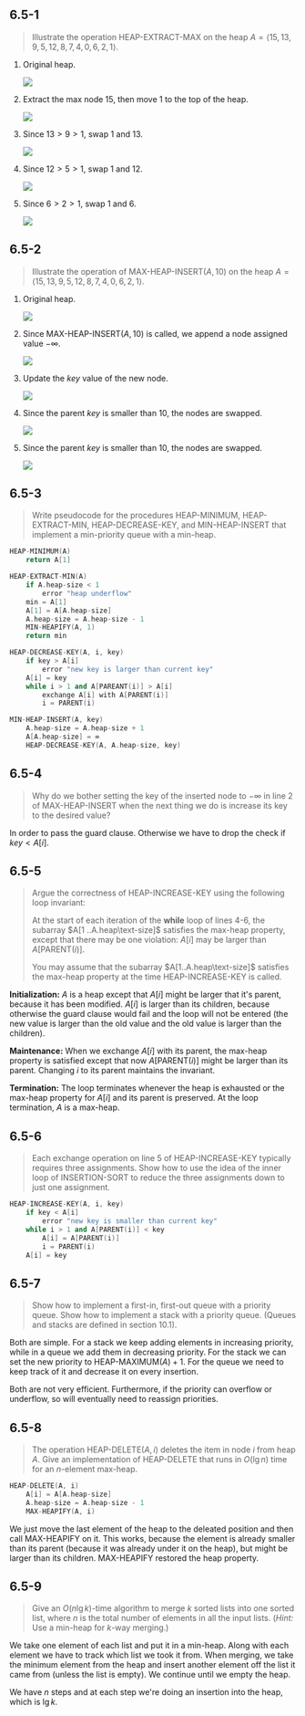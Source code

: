 ## 6.5-1

> Illustrate the operation $\text{HEAP-EXTRACT-MAX}$ on the heap $A = \langle 15, 13, 9, 5, 12, 8, 7, 4, 0, 6, 2, 1 \rangle$.

1. Original heap.

    ![](../img/6.5-1-1.png)

2. Extract the max node $15$, then move $1$ to the top of the heap.

    ![](../img/6.5-1-2.png)

3. Since $13 > 9 > 1$, swap $1$ and $13$.

    ![](../img/6.5-1-3.png)

4. Since $12 > 5 > 1$, swap $1$ and $12$.

    ![](../img/6.5-1-4.png)

5. Since $6 > 2 > 1$, swap $1$ and $6$.

    ![](../img/6.5-1-5.png)

## 6.5-2

> Illustrate the operation of $\text{MAX-HEAP-INSERT}(A, 10)$ on the heap $A = \langle 15, 13, 9, 5, 12, 8, 7, 4, 0, 6, 2, 1 \rangle$.

1. Original heap.

    ![](../img/6.5-2-1.png)

2. Since $\text{MAX-HEAP-INSERT}(A, 10)$ is called, we append a node assigned value $-\infty$.

    ![](../img/6.5-2-2.png)

3. Update the $key$ value of the new node.

    ![](../img/6.5-2-3.png)

4. Since the parent $key$ is smaller than $10$, the nodes are swapped.

    ![](../img/6.5-2-4.png)

5. Since the parent $key$ is smaller than $10$, the nodes are swapped.

    ![](../img/6.5-2-5.png)

## 6.5-3

> Write pseudocode for the procedures $\text{HEAP-MINIMUM}$, $\text{HEAP-EXTRACT-MIN}$, $\text{HEAP-DECREASE-KEY}$, and $\text{MIN-HEAP-INSERT}$ that implement a min-priority queue with a min-heap.

```cpp
HEAP-MINIMUM(A)
    return A[1]
```

```cpp
HEAP-EXTRACT-MIN(A)
    if A.heap-size < 1
        error "heap underflow"
    min = A[1]
    A[1] = A[A.heap-size]
    A.heap-size = A.heap-size - 1
    MIN-HEAPIFY(A, 1)
    return min
```

```cpp
HEAP-DECREASE-KEY(A, i, key)
    if key > A[i]
        error "new key is larger than current key"
    A[i] = key
    while i > 1 and A[PAREANT(i)] > A[i]
        exchange A[i] with A[PARENT(i)]
        i = PARENT(i)
```

```cpp
MIN-HEAP-INSERT(A, key)
    A.heap-size = A.heap-size + 1
    A[A.heap-size] = ∞
    HEAP-DECREASE-KEY(A, A.heap-size, key)
```

## 6.5-4

> Why do we bother setting the key of the inserted node to $-\infty$ in line 2 of $\text{MAX-HEAP-INSERT}$ when the next thing we do is increase its key to the desired value?

In order to pass the guard clause. Otherwise we have to drop the check if $key < A[i]$.

## 6.5-5

> Argue the correctness of $\text{HEAP-INCREASE-KEY}$ using the following loop invariant:
>
> At the start of each iteration of the **while** loop of lines 4-6, the subarray $A[1 ..A.heap\text-size]$ satisfies the max-heap property, except that there may be one violation: $A[i]$ may be larger than $A[\text{PARENT}(i)]$.
>
> You may assume that the subarray $A[1..A.heap\text-size]$ satisfies the max-heap property at the time $\text{HEAP-INCREASE-KEY}$ is called.

**Initialization:** $A$ is a heap except that $A[i]$ might be larger that it's parent, because it has been modified. $A[i]$ is larger than its children, because otherwise the guard clause would fail and the loop will not be entered (the new value is larger than the old value and the old value is larger than the children).

**Maintenance:** When we exchange $A[i]$ with its parent, the max-heap property is satisfied except that now $A[\text{PARENT}(i)]$ might be larger than its parent. Changing $i$ to its parent maintains the invariant.

**Termination:** The loop terminates whenever the heap is exhausted or the max-heap property for $A[i]$ and its parent is preserved. At the loop termination, $A$ is a max-heap.

## 6.5-6

> Each exchange operation on line 5 of $\text{HEAP-INCREASE-KEY}$ typically requires three assignments. Show how to use the idea of the inner loop of $\text{INSERTION-SORT}$ to reduce the three assignments down to just one assignment.

```cpp
HEAP-INCREASE-KEY(A, i, key)
    if key < A[i]
        error "new key is smaller than current key"
    while i > 1 and A[PARENT(i)] < key
        A[i] = A[PARENT(i)]
        i = PARENT(i)
    A[i] = key
```

## 6.5-7

> Show how to implement a first-in, first-out queue with a priority queue. Show how to implement a stack with a priority queue. (Queues and stacks are defined in section 10.1).

Both are simple. For a stack we keep adding elements in increasing priority, while in a queue we add them in decreasing priority. For the stack we can set the new priority to $\text{HEAP-MAXIMUM}(A) + 1$. For the queue we need to keep track of it and decrease it on every insertion.

Both are not very efficient. Furthermore, if the priority can overflow or underflow, so will eventually need to reassign priorities.

## 6.5-8

> The operation $\text{HEAP-DELETE}(A, i)$ deletes the item in node $i$ from heap $A$. Give an implementation of $\text{HEAP-DELETE}$ that runs in $O(\lg n)$ time for an $n$-element max-heap.

```cpp
HEAP-DELETE(A, i)
    A[i] = A[A.heap-size]
    A.heap-size = A.heap-size - 1
    MAX-HEAPIFY(A, i)
```

We just move the last element of the heap to the deleated position and then call $\text{MAX-HEAPIFY}$ on it. This works, because the element is already smaller than its parent (because it was already under it on the heap), but might be larger than its children. $\text{MAX-HEAPIFY}$ restored the heap property.

## 6.5-9

> Give an $O(n\lg k)$-time algorithm to merge $k$ sorted lists into one sorted list, where $n$ is the total number of elements in all the input lists. ($\textit{Hint:}$ Use a min-heap for $k$-way merging.)

We take one element of each list and put it in a min-heap. Along with each element we have to track which list we took it from. When merging, we take the minimum element from the heap and insert another element off the list it came from (unless the list is empty). We continue until we empty the heap.

We have $n$ steps and at each step we're doing an insertion into the heap, which is $\lg k$.
